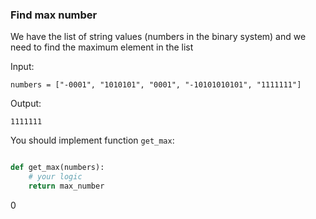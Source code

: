 ### Find max number

We have the list of string values (numbers in the binary system) and we need to find the maximum element in the list


Input:

    numbers = ["-0001", "1010101", "0001", "-10101010101", "1111111"]

Output:

    1111111

You should implement function `get_max`:

```python

def get_max(numbers):
    # your logic
    return max_number
```

0
